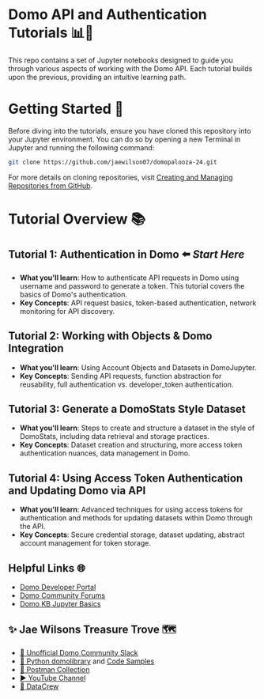 Domo API and Authentication Tutorials 📊🔐
==============

This repo contains a set of Jupyter notebooks designed to guide you through various aspects of working with the Domo API. Each tutorial builds upon the previous, providing an intuitive learning path.

# Getting Started 🚀

Before diving into the tutorials, ensure you have cloned this repository into your Jupyter environment. You can do so by opening a new Terminal in Jupyter and running the following command:

```bash
git clone https://github.com/jaewilson07/domopalooza-24.git
```

For more details on cloning repositories, visit [Creating and Managing Repositories from GitHub](https://docs.github.com/en/repositories/creating-and-managing-repositories/cloning-a-repository).

# Tutorial Overview 📚

## Tutorial 1: Authentication in Domo ⬅️ *Start Here*

- **What you'll learn**: How to authenticate API requests in Domo using username and password to generate a token. This tutorial covers the basics of Domo's authentication.
- **Key Concepts**: API request basics, token-based authentication, network monitoring for API discovery.

## Tutorial 2: Working with Objects & Domo Integration

- **What you'll learn**: Using Account Objects and Datasets in DomoJupyter.
- **Key Concepts**: Sending API requests, function abstraction for reusability, full authentication vs. developer_token authentication.

## Tutorial 3: Generate a DomoStats Style Dataset

- **What you'll learn**: Steps to create and structure a dataset in the style of DomoStats, including data retrieval and storage practices.
- **Key Concepts**: Dataset creation and structuring, more access token authentication nuances, data management in Domo.

## Tutorial 4: Using Access Token Authentication and Updating Domo via API

- **What you'll learn**: Advanced techniques for using access tokens for authentication and methods for updating datasets within Domo through the API.
- **Key Concepts**: Secure credential storage, dataset updating, abstract account management for token storage.

## Helpful Links 🌐

- [Domo Developer Portal](https://developer.domo.com/portal/8ba9aedad3679-ap-is)
- [Domo Community Forums](https://community-forums.domo.com/main) 
- [Domo KB Jupyter Basics](https://domo-support.domo.com/s/article/36004740075?language=en_US#jupyter_basics)


## ✨ Jae Wilsons Treasure Trove 🗺️

- [👥 Unofficial Domo Community Slack](https://domousergroup.carrd.co/) 
- [🐍 Python domolibrary](https://github.com/jaewilson07/domolibrary) and [Code Samples](https://github.com/jaewilson07/domolibrary/tree/main/nbs/blog/posts)
- [📧 Postman Collection](https://documenter.getpostman.com/view/5049119/UyxbppB2)
- [▶️ YouTube Channel](https://www.youtube.com/@datacrew)
- [📰 DataCrew](https://datacrew.circle.so/getting-started)
